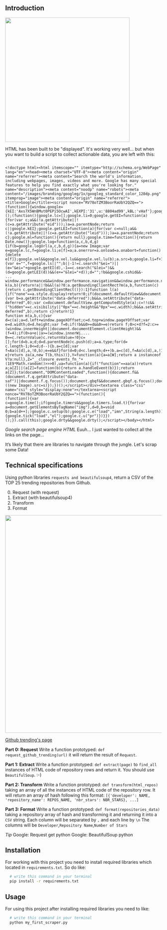 <h2>Introduction</h2>
<img src="https://storage.googleapis.com/qwasar-public/track-ds/meme_scraping.png" width="400">
<p>HTML has been built to be "displayed". It's working very well... but when you want to build a script to collect actionable data, you are left with this:</p>
<pre class=" language-plain"><code class=" language-plain">
&lt;!doctype html&gt;&lt;html itemscope="" itemtype="http://schema.org/WebPage" lang="en"&gt;&lt;head&gt;&lt;meta charset="UTF-8"&gt;&lt;meta content="origin" name="referrer"&gt;&lt;meta content="Search the world's information, including webpages, images, videos and more. Google has many special features to help you find exactly what you're looking for." name="description"&gt;&lt;meta content="noodp" name="robots"&gt;&lt;meta content="/images/branding/googleg/1x/googleg_standard_color_128dp.png" itemprop="image"&gt;&lt;meta content="origin" name="referrer"&gt;&lt;title&gt;Google&lt;/title&gt;&lt;script nonce="RV78oTZM3BoorRaUbY2QZQ=="&gt;(function(){window.google={kEI:'Axs7X5WnBMut0PEPi5OcwAI',kEXPI:'31',u:'8804ad99',kBL:'vHaf'};google.sn='webhp';google.kHL='en';})();(function(){google.lc=[];google.li=0;google.getEI=function(a){for(var c;a&amp;&amp;(!a.getAttribute||!(c=a.getAttribute("eid")));)a=a.parentNode;return c||google.kEI};google.getLEI=function(a){for(var c=null;a&amp;&amp;(!a.getAttribute||!(c=a.getAttribute("leid")));)a=a.parentNode;return c};google.ml=function(){return null};google.time=function(){return Date.now()};google.log=function(a,c,b,d,g){if(b=google.logUrl(a,c,b,d,g)){a=new Image;var e=google.lc,f=google.li;e[f]=a;a.onerror=a.onload=a.onabort=function(){delete e[f]};google.vel&amp;&amp;google.vel.lu&amp;&amp;google.vel.lu(b);a.src=b;google.li=f+1}};google.logUrl=function(a,c,b,d,g){var e="",f=google.ls||"";b||-1!=c.search("&amp;ei=")||(e="&amp;ei="+google.getEI(d),-1==c.search("&amp;lei=")&amp;&amp;(d=google.getLEI(d))&amp;&amp;(e+="&amp;lei="+d));d="";!b&amp;&amp;google.cshid&amp;&amp;-
...
window.performance&amp;&amp;window.performance.navigation&amp;&amp;window.performance.navigation.type};function k(a,b){return!a||!b&amp;&amp;l(a)?0:a.getBoundingClientRect?m(a,b,function(c){return c.getBoundingClientRect()}):1}function l(a){if("none"==a.style.display)return!0;if(document.defaultView&amp;&amp;document.defaultView.getComputedStyle){var b=a.getAttribute("data-deferred");b&amp;&amp;a.setAttribute("data-deferred",0);var c=document.defaultView.getComputedStyle(a);c=!!c&amp;&amp;("hidden"==c.visibility||"0px"==c.height&amp;&amp;"0px"==c.width);b&amp;&amp;a.setAttribute("data-deferred",b);return c}return!1}
function m(a,b,c){var d=c(a);a=d.left+window.pageXOffset;c=d.top+window.pageYOffset;var e=d.width;d=d.height;var f=0;if(!b&amp;&amp;0&gt;=d&amp;&amp;0&gt;=e)return f;0&gt;c+d?f=2:c&gt;=(window.innerHeight||document.documentElement.clientHeight)&amp;&amp;(f=4);if(0&gt;a+e||a&gt;=(window.innerWi....
0==c.returnValue)c.returnValue=!0}c=[];for(d=b.a;d;d=d.parentNode)c.push(d);a=a.type;for(d=
c.length-1;0&lt;=d;d--){b.a=c[d];var f=Aa(c[d],a,!0,b);e=e&amp;&amp;f}for(d=0;d&lt;c.length;d++)b.a=c[d],f=Aa(c[d],a,!1,b),e=e&amp;&amp;f}return e}return za(a,new T(b,this))},Y=function(a){a=a[W];return a instanceof V?a:null},Z="__closure_events_fn_"+(1E9*Math.random()&gt;&gt;&gt;0),ua=function(a){if("function"==aa(a))return a;a[Z]||(a[Z]=function(b){return a.handleEvent(b)});return a[Z]};ta(document,"DOMContentLoaded",function(){document.f&amp;&amp;(document.f.q.getAttribute("data-saf")||document.f.q.focus());document.gbqf&amp;&amp;document.gbqf.q.focus();document.images&amp;&amp;((new Image).src=s)});})();&lt;/script&gt;&lt;/div&gt;&lt;textarea class="csi" name="csi" style="display:none"&gt;&lt;/textarea&gt;&lt;script nonce="RV78oTZM3BoorRaUbY2QZQ=="&gt;(function(){
(function(){var c=google.time();if(google.timers&amp;&amp;google.timers.load.t){for(var a=document.getElementsByTagName("img"),d=0,b=void 0;b=a[d++];)google.c.setup(b);google.c.e("load","imn",String(a.length));google.c.ubr(!0,c);google.c.glu&amp;&amp;google.c.glu();google.rll(window,!1,function(){google.tick("load","ol");google.c.u("pr")})}})();}).call(this);google.drty&amp;&amp;google.drty();&lt;/script&gt;&lt;/body&gt;&lt;/html&gt;
</code></pre>
<p><em>Google search page engine HTML</em>
Euuh... I just wanted to collect all the links on the page...</p>
<p>It’s likely that there are libraries to navigate through the jungle. Let's scrap some Data!</p>
<h2>Technical specifications</h2>
<p>Using python libraries <code>requests and beautifulsoup4</code>, return a CSV of the TOP 25 trending repositories from Github.</p>
<ol start="0">
<li>Request (with request)</li>
<li>Extract (with beautifulsoup4)</li>
<li>Transform</li>
<li>Format</li>
</ol>
<img src="https://storage.googleapis.com/qwasar-public/track-ds/github_trending.png" width="700">
<p><a href="https://github.com/trending" target="_blank">Github trending's page</a></p>
<p><strong>Part 0: Request</strong>
Write a function prototyped: <code>def request_github_trending(url)</code> it will return the result of <code>Request</code>.</p>
<p><strong>Part 1: Extract</strong>
Write a function prototyped: <code>def extract(page)</code> to <code>find_all</code> instances of HTML code of repository rows and return it. You should use <code>BeautifulSoup</code>. :-)</p>
<p><strong>Part 2: Transform</strong>
Write a function prototyped: <code>def transform(html_repos)</code> taking an array of all the instances of HTML code of the repository row.
It will return an array of hash following this format: <code>[{'developer': NAME, 'repository_name': REPOS_NAME, 'nbr_stars': NBR_STARS}, ...]</code></p>
<p><strong>Part 3: Format</strong>
Write a function prototyped: <code>def format(repositories_data)</code> taking a repository array of hash and transforming it and returning it into a <code>CSV</code> string. Each column will be separated by <code>,</code> and each line by <code>\n</code>
The columns will be <code>Developer</code>,<code>Repository Name</code>,<code>Number of Stars</code></p>
<p><em>Tip</em>
Google: Request get python
Google: BeautifulSoup python</p>

<p></p>
</div>

</div>
</div>
</div>
<div class="tab-pane" id="resources" role="tabpanel">
</div>
</div>
</div>
</div>

## Installation 

For working with this project you need to install required libraries which located in `requirements.txt`. So do like:
```bash
  # write this command in your terminal
  pip install -r requirements.txt
```
## Usage

For using this project after installing required libraries you need to like:
```bash
  # write this command in your terminal
  python my_first_scraper.py
```
